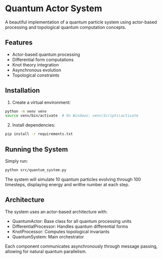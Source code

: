 # Quantum Actor System

A beautiful implementation of a quantum particle system using actor-based processing and topological quantum computation concepts.

## Features

- Actor-based quantum processing
- Differential form computations
- Knot theory integration
- Asynchronous evolution
- Topological constraints

## Installation

1. Create a virtual environment:
```bash
python -m venv venv
source venv/bin/activate  # On Windows: venv\Scripts\activate
```

2. Install dependencies:
```bash
pip install -r requirements.txt
```

## Running the System

Simply run:
```bash
python src/quantum_system.py
```

The system will simulate 10 quantum particles evolving through 100 timesteps, displaying energy and writhe number at each step.

## Architecture

The system uses an actor-based architecture with:
- QuantumActor: Base class for all quantum processing units
- DifferentialProcessor: Handles quantum differential forms
- KnotProcessor: Computes topological invariants
- QuantumSystem: Main orchestrator

Each component communicates asynchronously through message passing, allowing for natural quantum parallelism. 